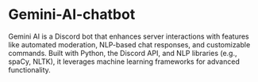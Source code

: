 # Gemini-AI-chatbot
Gemini AI is a Discord bot that enhances server interactions with features like automated moderation, NLP-based chat responses, and customizable commands. Built with Python, the Discord API, and NLP libraries (e.g., spaCy, NLTK), it leverages machine learning frameworks for advanced functionality.
